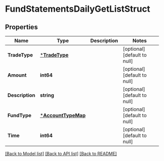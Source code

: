 # FundStatementsDailyGetListStruct

## Properties
Name | Type | Description | Notes
------------ | ------------- | ------------- | -------------
**TradeType** | [***TradeType**](TradeType.md) |  | [optional] [default to null]
**Amount** | **int64** |  | [optional] [default to null]
**Description** | **string** |  | [optional] [default to null]
**FundType** | [***AccountTypeMap**](AccountTypeMap.md) |  | [optional] [default to null]
**Time** | **int64** |  | [optional] [default to null]

[[Back to Model list]](../README.md#documentation-for-models) [[Back to API list]](../README.md#documentation-for-api-endpoints) [[Back to README]](../README.md)


